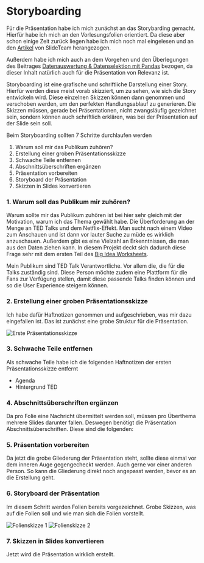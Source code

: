 # Storyboarding
Für die Präsentation habe ich mich zunächst an das Storybarding gemacht. Hierfür habe ich mich an den Vorlesungsfolien orientiert. Da diese aber schon einige Zeit zurück liegen habe ich mich noch mal eingelesen und an den [Artikel](https://www.slideteam.net/blog/how-to-storyboard-powerpoint-prasentation-produkteinfuhrung?lang=Germano) von SlideTeam herangezogen.

Außerdem habe ich mich auch an dem Vorgehen und den Überlegungen des Beitrages [Datenauswertung & Datenselektion mit Pandas](/Datenauswertung_und_Datenselektion_mit_Pandas.md) bezogen, da dieser Inhalt natürlich auch für die Präsentation von Relevanz ist. 

Storyboarding ist eine grafische und schriftliche Darstellung einer Story. Hierfür werden diese meist vorab skizziert, um zu sehen, wie sich die Story entwickeln wird. Diese einzelnen Skizzen können dann genommen und verschoben werden, um den perfekten Handlungsablauf zu generieren. Die Skizzen müssen, gerade bei Präsentationen, nicht zwangsläufig gezeichnet sein, sondern können auch schriftlich erklären, was bei der Präsentation auf der Slide sein soll. 

Beim Storyboarding sollten 7 Schritte durchlaufen werden 
1. Warum soll mir das Publikum zuhören?
2. Erstellung einer groben Präsentationsskizze
3. Schwache Teile entfernen 
4. Abschnittsüberschriften ergänzen 
5. Präsentation vorbereiten 
6. Storyboard der Präsentation 
7. Skizzen in Slides konvertieren

### 1. Warum soll das Publikum mir zuhören?
Warum sollte mir das Publikum zuhören ist bei hier sehr gleich mit der Motivation, warum ich das Thema gewählt habe. Die Überforderung an der Menge an TED Talks und dem Netflix-Effekt. Man sucht nach einem Video zum Anschauen und ist dann vor lauter Suche zu müde es wirklich anzuschauen. Außerdem gibt es eine Vielzahl an Erkenntnissen, die man aus den Daten ziehen kann. In diesem Projekt deckt sich dadurch diese Frage sehr mit dem ersten Teil des [Big Idea Worksheets](Big_Idea_Worksheet.md). 

Mein Publikum sind TED Talk Verantwortliche. Vor allem die, die für die Talks zuständig sind. Diese Person möchte zudem eine Plattform für die Fans zur Verfügung stellen, damit diese passende Talks finden können und so die User Experience steigern können. 

### 2. Erstellung einer groben Präsentationsskizze
Ich habe dafür Haftnotizen genommen und aufgeschrieben, was mir dazu eingefallen ist. Das ist zunächst eine grobe Struktur für die Präsentation. 

![Erste Präsentationsskizze](./images/Pr%C3%A4sentationsskizze.png)

### 3. Schwache Teile entfernen
Als schwache Teile habe ich die folgenden Haftnotizen der ersten Präsentationsskizze entfernt
* Agenda
* Hintergrund TED

### 4. Abschnittsüberschriften ergänzen 
Da pro Folie eine Nachricht übermittelt werden soll, müssen pro Überthema mehrere Slides darunter fallen. Deswegen benötigt die Präsentation Abschnittsüberschriften. Diese sind die folgenden:


### 5. Präsentation vorbereiten 
Da jetzt die grobe Gliederung der Präsentation steht, sollte diese einmal vor dem inneren Auge gegengecheckt werden. Auch gerne vor einer anderen Person. So kann die Gliederung direkt noch angepasst werden, bevor es an die Erstellung geht. 

### 6. Storyboard der Präsentation 
Im diesem Schritt werden Folien bereits vorgezeichnet. Grobe Skizzen, was auf die Folien soll und wie man sich die Folien vorstellt.

![Folienskizze 1](./images/Folienskizze1.png)
![Folienskizze 2](./images/Folienskizze2.png)

### 7. Skizzen in Slides konvertieren 
Jetzt wird die Präsentation wirklich erstellt.